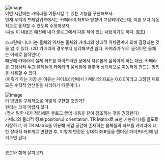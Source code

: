 ![image](https://user-images.githubusercontent.com/63915665/197344163-b824f8fa-8b39-44cc-9300-cd71b55b6c46.png)  
이번 시간에는 카메라를 이동시킬 수 있는 기능을 구현해보자.  
현재 우리의 프레임워크에서는 카메라의 좌표와 방향이 고정되어있는데, 이를 보다 유동적으로 동작할 수 있도록 수정해보자.  
(사실 이 내용은 예전에 내가 블로그에서 다룬 적이 있는 내용이기도 하다. [참조](https://gamesmith.tistory.com/177?category=1032694))

스크린에 나타나는 물체의 위치는 물체와 카메라의 상대적 위치관계에 의해 결정되는 것을 알 수 있다. (2D 카메라의 경우부터 생각해보면 쉽다. 카메라가 위로 움직이면 물체는 아래로 움직인다)  
때문에 카메라의 실제 좌표를 파이프라인 상에서 자유롭게 움직이게 하는 대신, 카메라를 고정시켜 두고 물체들이 카메라의 움직임에 맞추어 상대적으로 이동하게 만드는 방법을 사용할 수 있다.  
(이렇게 하는 가장 큰 이유는 파이프라인에서 카메라의 좌표는 0,0,0이라고 고정한 채로 모든 수학적 연산들을 처리하기 때문이다.)  

![image](https://user-images.githubusercontent.com/63915665/197344569-00a5876b-e96b-4d51-aad4-a2c11be74e31.png)  
이 방법을 구체적으로 어떻게 구현할 것인가?  
원리는 크게 어렵지 않다.  
(앞서 말한 내가 정리해둔 블로그 글의 내용을 같이 참조하는 것을 권장한다)  
카메라의 물리적 정보(position과 orientation. TR Matrix로 표현 가능하다)를 별도로 저장하고, 이 TR Matrix를 이용해 게임 공간에 존재하는 물체들의 좌표를 카메라에 대한 상대적 좌표계로 변환한 후, 이렇게 변환된 상대적 좌표들을 렌더링 파이프라인에 넘겨주면 된다.  

---  

코드와 함께 살펴보자.  
